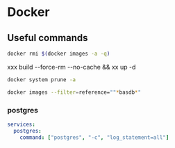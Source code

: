 # Docker

## Useful commands

```bash title="remove all images"
docker rmi $(docker images -a -q)
```
xxx build --force-rm --no-cache && xx up -d

```bash
docker system prune -a
```

```bash title="find images by pattern"
docker images --filter=reference=""*basdb*"
```

### postgres

```yml title="show SQL statement"
services:
  postgres:
    command: ["postgres", "-c", "log_statement=all"]
```

